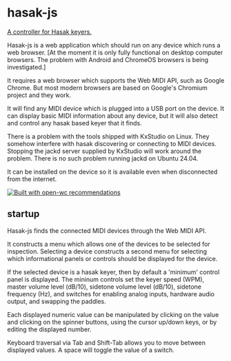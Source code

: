 # hasak-js
[A controller for Hasak keyers.](https://hasak.elf.org)

Hasak-js is a web application which should run on any device which runs a web browser.
[At the moment it is only fully functional on desktop computer browsers.  The problem
with Android and ChromeOS browsers is being investigated.]

It requires a web browser which supports the Web MIDI API, such as Google Chrome.
But most modern browsers are based on Google's Chromium project and they work.

It will find any MIDI device which is plugged into a USB port on the device.  It can display
basic MIDI information about any device, but it will also detect and control any hasak based
keyer that it finds.

There is a problem with the tools shipped with KxStudio on Linux.  They somehow interfere with
hasak discovering or connecting to MIDI devices.  Stopping the jackd server supplied by KxStudio
will work around the problem.  There is no such problem running jackd on Ubuntu 24.04.

It can be installed on the device so it is available even when disconnected from the internet.

[![Built with open-wc recommendations](https://img.shields.io/badge/built%20with-open--wc-blue.svg)](https://github.com/open-wc)

## startup
Hasak-js finds the connected MIDI devices through the Web MIDI API. 

It constructs a menu which allows one of the devices to be selected for inspection.  Selecting
a device constructs a second menu for selecting which informational panels or controls should
be displayed for the device.

If the selected device is a hasak keyer, then by default a 'minimum' control panel is displayed.
The mininum controls set the keyer speed (WPM), master volume level (dB/10), sidetone volume level 
(dB/10), sidetone frequency (Hz), and switches for enabling analog inputs, hardware audio output, 
and swapping the paddles.

Each displayed numeric value can be manipulated by clicking on the value and clicking on the spinner
buttons, using the cursor up/down keys, or by editing the displayed number.

Keyboard traversal via Tab and Shift-Tab allows you to move between displayed values.  A space will
toggle the value of a switch.

